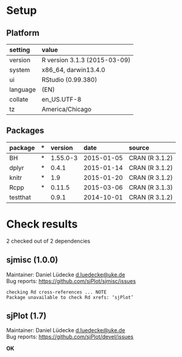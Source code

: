 # Setup

## Platform

|setting  |value                        |
|:--------|:----------------------------|
|version  |R version 3.1.3 (2015-03-09) |
|system   |x86_64, darwin13.4.0         |
|ui       |RStudio (0.99.380)           |
|language |(EN)                         |
|collate  |en_US.UTF-8                  |
|tz       |America/Chicago              |

## Packages

|package  |*  |version  |date       |source         |
|:--------|:--|:--------|:----------|:--------------|
|BH       |*  |1.55.0-3 |2015-01-05 |CRAN (R 3.1.2) |
|dplyr    |*  |0.4.1    |2015-01-14 |CRAN (R 3.1.2) |
|knitr    |*  |1.9      |2015-01-20 |CRAN (R 3.1.2) |
|Rcpp     |*  |0.11.5   |2015-03-06 |CRAN (R 3.1.3) |
|testthat |   |0.9.1    |2014-10-01 |CRAN (R 3.1.2) |

# Check results
2 checked out of 2 dependencies 

## sjmisc (1.0.0)
Maintainer: Daniel Lüdecke <d.luedecke@uke.de>  
Bug reports: https://github.com/sjPlot/sjmisc/issues

```
checking Rd cross-references ... NOTE
Package unavailable to check Rd xrefs: ‘sjPlot’
```

## sjPlot (1.7)
Maintainer: Daniel Lüdecke <d.luedecke@uke.de>  
Bug reports: https://github.com/sjPlot/devel/issues

__OK__

